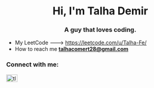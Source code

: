 <h1 align="center">Hi, I'm Talha Demir</h1>
<h3 align="center">A guy that loves coding.</h3>

-  My LeetCode ---> https://leetcode.com/u/Talha-Fe/
-  How to reach me **talhacomert28@gmail.com**
  
<h3 align="left">Connect with me:</h3>
<p align="left">
<a href="https://instagram.com/tlhiron" target="blank"><img align="center" src="https://raw.githubusercontent.com/rahuldkjain/github-profile-readme-generator/master/src/images/icons/Social/instagram.svg" alt="tlhiron" height="20" width="30" /></a>
</p>

